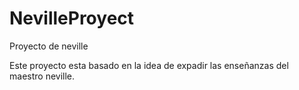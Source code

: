 # NevilleProyect
Proyecto de neville

Este proyecto esta basado en la idea de expadir las enseñanzas del maestro neville.

